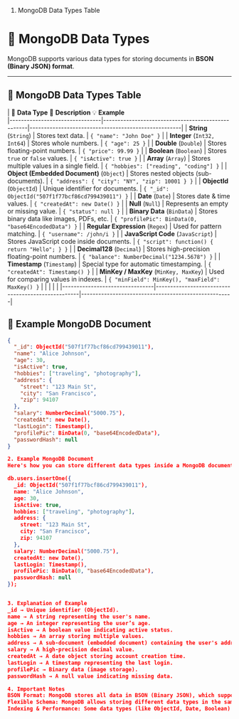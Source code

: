 1. MongoDB Data Types Table
# 📌 MongoDB Data Types

MongoDB supports various data types for storing documents in **BSON (Binary JSON) format**.

---

## 🔹 **MongoDB Data Types Table**

|     🔢 **Data Type**                        📝 **Description**                                  💡 **Example**                       
|--------------------------------|---------------------------------------------------|-----------------------------------------------------|
| **String** (`String`)          | Stores text data.                                 | `{ "name": "John Doe" }`                            |
| **Integer** (`Int32, Int64`)   | Stores whole numbers.                             | `{ "age": 25 }`                                     |
| **Double** (`Double`)          | Stores floating-point numbers.                    | `{ "price": 99.99 }`                                |
| **Boolean** (`Boolean`)        | Stores `true` or `false` values.                  | `{ "isActive": true }`                              |
| **Array** (`Array`)            | Stores multiple values in a single field.         | `{ "hobbies": ["reading", "coding"] }`              |
| **Object (Embedded Document)** (`Object`) | Stores nested objects (sub-documents). | `{ "address": { "city": "NY", "zip": 10001 } }`     |
| **ObjectId** (`ObjectId`)      | Unique identifier for documents.                  | `{ "_id": ObjectId("507f1f77bcf86cd799439011") }`   |
| **Date** (`Date`)              | Stores date & time values.                        | `{ "createdAt": new Date() }`                       |
| **Null** (`Null`)              | Represents an empty or missing value.             | `{ "status": null }`                                |
| **Binary Data** (`BinData`)    | Stores binary data like images, PDFs, etc.        | `{ "profilePic": BinData(0, "base64EncodedData") }` |
| **Regular Expression** (`Regex`) | Used for pattern matching.                      | `{ "username": /john/i }`                           |
| **JavaScript Code** (`JavaScript`) | Stores JavaScript code inside documents.      | `{ "script": function() { return "Hello"; } }`      |
| **Decimal128** (`Decimal`)     | Stores high-precision floating-point numbers.     | `{ "balance": NumberDecimal("1234.5678") }`         |
| **Timestamp** (`Timestamp`)    | Special type for automatic timestamping.          | `{ "createdAt": Timestamp() }`                      |
| **MinKey / MaxKey** (`MinKey, MaxKey`) | Used for comparing values in indexes.     | `{ "minField": MinKey(), "maxField": MaxKey() }`    |
|                                |                                                   |                                                     |
|--------------------------------|---------------------------------------------------|-----------------------------------------------------|

## 🔹 **Example MongoDB Document**
```json
{
  "_id": ObjectId("507f1f77bcf86cd799439011"),
  "name": "Alice Johnson",
  "age": 30,
  "isActive": true,
  "hobbies": ["traveling", "photography"],
  "address": {
    "street": "123 Main St",
    "city": "San Francisco",
    "zip": 94107
  },
  "salary": NumberDecimal("5000.75"),
  "createdAt": new Date(),
  "lastLogin": Timestamp(),
  "profilePic": BinData(0, "base64EncodedData"),
  "passwordHash": null
}

2. Example MongoDB Document
Here's how you can store different data types inside a MongoDB document:

db.users.insertOne({
  _id: ObjectId("507f1f77bcf86cd799439011"),
  name: "Alice Johnson",
  age: 30,
  isActive: true,
  hobbies: ["traveling", "photography"],
  address: {
    street: "123 Main St",
    city: "San Francisco",
    zip: 94107
  },
  salary: NumberDecimal("5000.75"),
  createdAt: new Date(),
  lastLogin: Timestamp(),
  profilePic: BinData(0, "base64EncodedData"),
  passwordHash: null
});


3. Explanation of Example
_id → Unique identifier (ObjectId).
name → A string representing the user's name.
age → An integer representing the user’s age.
isActive → A boolean value indicating active status.
hobbies → An array storing multiple values.
address → A sub-document (embedded document) containing the user's address.
salary → A high-precision decimal value.
createdAt → A date object storing account creation time.
lastLogin → A timestamp representing the last login.
profilePic → Binary data (image storage).
passwordHash → A null value indicating missing data.

4. Important Notes
BSON Format: MongoDB stores all data in BSON (Binary JSON), which supports more data types than regular JSON.
Flexible Schema: MongoDB allows storing different data types in the same collection.
Indexing & Performance: Some data types (like ObjectId, Date, Boolean) are indexed for faster queries.